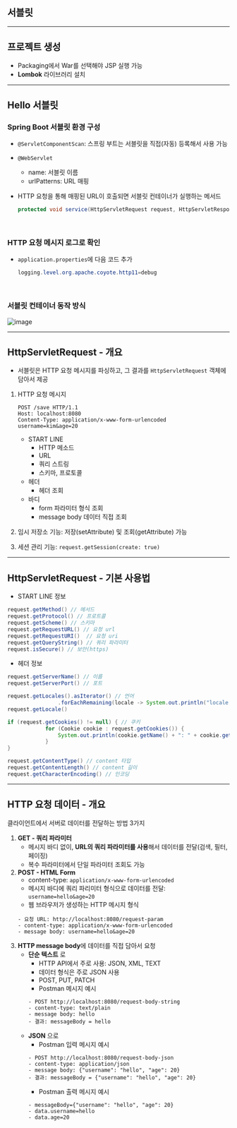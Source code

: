 ## 서블릿

---

## 프로젝트 생성
- Packaging에서 War를 선택해야 JSP 실행 가능
- **Lombok** 라이브러리 설치

---

## Hello 서블릿

### Spring Boot 서블릿 환경 구성

- ```@ServletComponentScan```: 스프링 부트는 서블릿을 직접(자동) 등록해서 사용 가능

- ```@WebServlet```
    - name: 서블릿 이름
    - urlPatterns: URL 매핑

- HTTP 요청을 통해 매핑된 URL이 호출되면 서블릿 컨테이너가 실행하는 메서드
    ```java
    protected void service(HttpServletRequest request, HttpServletResponse response)
    ```

<br>

### HTTP 요청 메시지 로그로 확인
- ```application.properties```에 다음 코드 추가
    ```java
    logging.level.org.apache.coyote.http11=debug
    ```

<br>

### 서블릿 컨테이너 동작 방식
![image](https://github.com/sonshn/23-5-Spring/assets/55887179/8cb0c313-ea59-4e6f-8351-0e08e49f0ac7)

---

## HttpServletRequest - 개요
- 서블릿은 HTTP 요청 메시지를 파싱하고, 그 결과를 ```HttpServletRequest``` 객체에 담아서 제공

1. HTTP 요청 메시지
    ```
    POST /save HTTP/1.1
    Host: localhost:8080
    Content-Type: application/x-www-form-urlencoded
    username=kim&age=20
    ```
    - START LINE
        - HTTP 메소드
        - URL
        - 쿼리 스트링
        - 스키마, 프로토콜
    - 헤더
        - 헤더 조회
    - 바디
        - form 파라미터 형식 조회
        - message body 데이터 직접 조회

2. 임시 저장소 기능: 저장(setAttribute) 및 조회(getAttribute) 가능
3. 세션 관리 기능: ```request.getSession(create: true)```

---

## HttpServletRequest - 기본 사용법

- START LINE 정보
``` java
request.getMethod() // 메서드
request.getProtocol() // 프로트콜
request.getScheme() // 스키마
request.getRequestURL() // 요청 url
request.getRequestURI()  // 요청 uri
request.getQueryString() // 쿼리 파라미터
request.isSecure() // 보안(https)
```

- 헤더 정보
```java
request.getServerName() // 이름
request.getServerPort() // 포트

request.getLocales().asIterator() // 언어
                .forEachRemaining(locale -> System.out.println("locale = " + locale));
request.getLocale()

if (request.getCookies() != null) { // 쿠키
            for (Cookie cookie : request.getCookies()) {
                System.out.println(cookie.getName() + ": " + cookie.getValue());
            }
}

request.getContentType() // content 타입
request.getContentLength() // content 길이
request.getCharacterEncoding() // 인코딩
```

---

## HTTP 요청 데이터 - 개요

클라이언트에서 서버로 데이터를 전달하는 방법 3가지
1. **GET - 쿼리 파라미터**
    - 메시지 바디 없이, **URL의 쿼리 파라미터를 사용**해서 데이터를 전달(검색, 필터, 페이징)
    - 복수 파라미터에서 단일 파라미터 조회도 가능
2. **POST - HTML Form**
    - content-type: ```application/x-www-form-urlencoded```
    - 메시지 바디에 쿼리 파리미터 형식으로 데이터를 전달: ```username=hello&age=20```
    - 웹 브라우저가 생성하는 HTTP 메시지 형식
    ```
    - 요청 URL: http://localhost:8080/request-param
    - content-type: application/x-www-form-urlencoded
    - message body: username=hello&age=20
    ```
3. **HTTP message body**에 데이터를 직접 담아서 요청
    - **단순 텍스트** 로
        - HTTP API에서 주로 사용: JSON, XML, TEXT
        - 데이터 형식은 주로 JSON 사용
        - POST, PUT, PATCH
        - Postman 메시지 예시
        ```
        - POST http://localhost:8080/request-body-string
        - content-type: text/plain
        - message body: hello
        - 결과: messageBody = hello
        ```
    - **JSON** 으로
        - Postman 입력 메시지 예시
        ```
        - POST http://localhost:8080/request-body-json
        - content-type: application/json
        - message body: {"username": "hello", "age": 20}
        - 결과: messageBody = {"username": "hello", "age": 20}
        ```
        - Postman 출력 메시지 예시
        ```
        - messageBody={"username": "hello", "age": 20}
        - data.username=hello
        - data.age=20
        ```